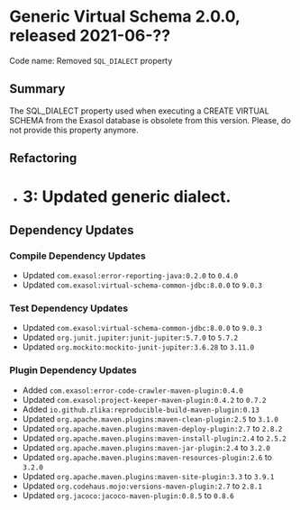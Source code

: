 # Generic Virtual Schema 2.0.0, released 2021-06-??

Code name: Removed `SQL_DIALECT` property

## Summary

The SQL_DIALECT property used when executing a CREATE VIRTUAL SCHEMA from the Exasol database is obsolete from this
version. Please, do not provide this property anymore.

## Refactoring

* # 3: Updated generic dialect.

## Dependency Updates

### Compile Dependency Updates

* Updated `com.exasol:error-reporting-java:0.2.0` to `0.4.0`
* Updated `com.exasol:virtual-schema-common-jdbc:8.0.0` to `9.0.3`

### Test Dependency Updates

* Updated `com.exasol:virtual-schema-common-jdbc:8.0.0` to `9.0.3`
* Updated `org.junit.jupiter:junit-jupiter:5.7.0` to `5.7.2`
* Updated `org.mockito:mockito-junit-jupiter:3.6.28` to `3.11.0`

### Plugin Dependency Updates

* Added `com.exasol:error-code-crawler-maven-plugin:0.4.0`
* Updated `com.exasol:project-keeper-maven-plugin:0.4.2` to `0.7.2`
* Added `io.github.zlika:reproducible-build-maven-plugin:0.13`
* Updated `org.apache.maven.plugins:maven-clean-plugin:2.5` to `3.1.0`
* Updated `org.apache.maven.plugins:maven-deploy-plugin:2.7` to `2.8.2`
* Updated `org.apache.maven.plugins:maven-install-plugin:2.4` to `2.5.2`
* Updated `org.apache.maven.plugins:maven-jar-plugin:2.4` to `3.2.0`
* Updated `org.apache.maven.plugins:maven-resources-plugin:2.6` to `3.2.0`
* Updated `org.apache.maven.plugins:maven-site-plugin:3.3` to `3.9.1`
* Updated `org.codehaus.mojo:versions-maven-plugin:2.7` to `2.8.1`
* Updated `org.jacoco:jacoco-maven-plugin:0.8.5` to `0.8.6`